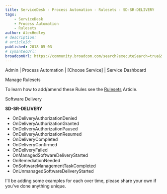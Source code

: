 ```yaml
---
title: ServiceDesk - Process Automation - Rulesets - SD-SR-DELIVERY
tags:
    - ServiceDesk
    - Process Automation
    - Rulesets
author: AlexHedley
# description: 
# articleId: 
published: 2018-05-03
# symantecUrl:
broadcomUrl: https://community.broadcom.com/search?executeSearch=true&SearchTerm=ServiceDesk%20-%20Process%20Automation%20-%20Rulesets%20-%20SD-SR-DELIVERY&l=1
---
```


Admin | Process Automation | [Choose Service] | Service Dashboard
  
Manage Rulesets
  
To learn how to add/amend these Rules see the [Rulesets](https://community.broadcom.com/symantecenterprise/viewdocument?DocumentKey=38d43279-4c4d-41ba-a244-3d84b5d17f65&amp;CommunityKey=04ead5e9-3643-4118-b853-afa5a58710c6&amp;tab=librarydocuments) Article.
  
Software Delivery
  
**SD-SR-DELIVERY**
  
- OnDeliveryAuthorizationDenied
- OnDeliveryAuthorizationGranted
- OnDeliveryAuthorizationPaused
- OnDeliveryAuthorizationResumed
- OnDeliveryCompleted
- OnDeliveryConfirmed
- OnDeliveryFailed
- OnManagedSoftwareDeliveryStarted
- OnRemediationNeeded
- OnSoftwareManagementTaskCompleted
- OnUnmanagedSoftwareDeliveryStarted

I'll be adding some examples for each over time, please share your own if you've done anything unique.
